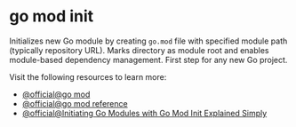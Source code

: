 # go mod init

Initializes new Go module by creating `go.mod` file with specified module path (typically repository URL). Marks directory as module root and enables module-based dependency management. First step for any new Go project.

Visit the following resources to learn more:

- [@official@go mod](https://go.dev/doc/tutorial/create-module)
- [@official@go mod reference](https://go.dev/ref/mod)
- [@official@Initiating Go Modules with Go Mod Init Explained Simply](https://go.dev/blog/using-go-modules)